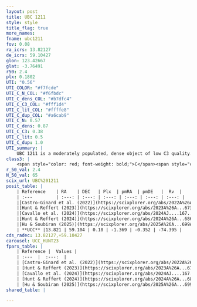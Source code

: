 ```yaml
---
layout: post
title: UBC 1211
style: style
title_flag: true
more_names: 
fname: ubc1211
fov: 0.08
ra_icrs: 13.82127
de_icrs: 59.10427
glon: 123.42667
glat: -3.76491
r50: 2.4
plx: 0.1802
UTI: "0.56"
UTI_COLOR: "#f7fcde"
UTI_C_N_COL: "#f6fbdc"
UTI_C_dens_COL: "#b7dfc4"
UTI_C_C3_COL: "#fff1d4"
UTI_C_lit_COL: "#ffffe8"
UTI_C_dup_COL: "#a6cab9"
UTI_C_N: 0.57
UTI_C_dens: 0.87
UTI_C_C3: 0.38
UTI_C_lit: 0.5
UTI_C_dup: 1.0
UTI_summary: |
    UBC 1211 is a moderately populated, dense object of low C3 quality. It was recently reported but it is moderately studied in the literature.
class3: |
    <span style="color: red; font-weight: bold;">C</span><span style="color: #FFC300; font-weight: bold;">B</span>
r_50_val: 2.4
N_50_val: 65
scix_url: UBC%201211
posit_table: |
    | Reference    | RA    | DEC   | Plx  | pmRA  | pmDE   |  Rv  |
    | :---         | :---: | :---: | :---: | :---: | :---: | :---: |
    |[Castro-Ginard et al. (2022)](https://scixplorer.org/abs/2022A%26A...661A.118C) | 13.82 | 59.1 | 0.19 | -1.37 | -0.35 | -- |
    |[Hunt & Reffert (2023)](https://scixplorer.org/abs/2023A%26A...673A.114H) | 13.816 | 59.099 | 0.17 | -1.376 | -0.343 | -77.259 |
    |[Cavallo et al. (2024)](https://scixplorer.org/abs/2024AJ....167...12C) | 13.804 | 59.103 | 0.172 | -- | -- | -- |
    |[Hunt & Reffert (2024)](https://scixplorer.org/abs/2024A%26A...686A..42H) | 13.816 | 59.099 | 0.17 | -1.376 | -0.343 | -77.259 |
    |[Hu & Soubiran (2025)](https://scixplorer.org/abs/2025A%26A...699A.246H) | 13.804 | 59.103 | -- | -- | -- | -- |
    | **UCC** |13.821 | 59.104 | 0.18 | -1.369 | -0.352 | -74.395 | 
cds_radec: 13.82127,+59.10427
carousel: UCC_HUNT23
fpars_table: |
    | Reference |  Values |
    | :---  |  :---:  |
    | [Castro-Ginard et al. (2022)](https://scixplorer.org/abs/2022A%26A...661A.118C) | `AV=1.419, Dist=5866, logAge=9.036` |
    | [Hunt & Reffert (2023)](https://scixplorer.org/abs/2023A%26A...673A.114H) | `AV50=1.672, diffAV50=1.664, MOD50=13.472, logAge50=8.976` |
    | [Cavallo et al. (2024)](https://scixplorer.org/abs/2024AJ....167...12C) | `AV50=1.35, dMod50=12.96, logAge50=9.17, [Fe/H]50=0.08` |
    | [Hunt & Reffert (2024)](https://scixplorer.org/abs/2024A%26A...686A..42H) | `MassJ=1069.93` |
    | [Hu & Soubiran (2025)](https://scixplorer.org/abs/2025A%26A...699A.246H) | `MA22=-0.23, MA23f=-0.45, MA23g=-0.32, MZ23=-0.48, MK24=-0.29, MF24=-0.34` |
shared_table: |
    
---
```

